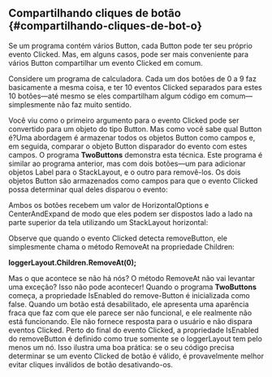 ## Compartilhando cliques de botão {#compartilhando-cliques-de-bot-o}

Se um programa contém vários Button, cada Button pode ter seu próprio evento Clicked. Mas, em alguns casos, pode ser mais conveniente para vários Button compartilhar um evento Clicked em comum.

Considere um programa de calculadora. Cada um dos botões de 0 a 9 faz basicamente a mesma coisa, e ter 10 eventos Clicked separados para estes 10 botões—até mesmo se eles compartilham algum código em comum—simplesmente não faz muito sentido.

Você viu como o primeiro argumento para o evento Clicked pode ser convertido para um objeto do tipo Button. Mas como você sabe qual Button é?Uma abordagem é armazenar todos os objetos Button como campos e, em seguida, comparar o objeto Button disparador do evento com estes campos. O programa **TwoButtons** demonstra esta técnica. Este programa é similar ao programa anterior, mas com dois botões—um para adicionar objetos Label para o StackLayout, e o outro para removê-los. Os dois objetos Button são armazenados como campos para que o evento Clicked possa determinar qual deles disparou o evento:

Ambos os botões recebem um valor de HorizontalOptions e CenterAndExpand de modo que eles podem ser dispostos lado a lado na parte superior da tela utilizando um StackLayout horizontal:

Observe que quando o evento Clicked detecta removeButton, ele simplesmente chama o método RemoveAt na propriedade Children:

**loggerLayout.Children.RemoveAt(0);**

Mas o que acontece se não há nós? O método RemoveAt não vai levantar uma exceção? Isso não pode acontecer! Quando o programa **TwoButtons** começa, a propriedade IsEnabled do remove-Button é inicializada como false. Quando um botão está desabilitado, ele apresenta uma aparência fraca que faz com que ele parece ser não funcional, e ele realmente não está funcionando. Ele não fornece resposta para o usuário e não dispara eventos Clicked. Perto do final do evento Clicked, a propriedade IsEnabled do removeButton é definido como true somente se o loggerLayout tem pelo menos um nó. Isso ilustra uma boa prática: se o seu código precisa determinar se um evento Clicked de botão é válido, é provavelmente melhor evitar cliques inválidos de botão desativando-os.